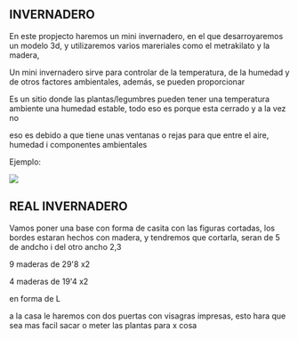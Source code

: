 ## INVERNADERO

En este propjecto haremos un mini invernadero, en el que desarroyaremos un modelo 3d, y utilizaremos varios mareriales como el metrakilato y la madera,

Un mini invernadero sirve para controlar de la temperatura, de la humedad y de otros factores ambientales, además, se pueden proporcionar

Es un sitio donde las plantas/legumbres pueden tener una temperatura ambiente una humedad estable, todo eso es porque esta cerrado y a la vez no

eso es debido a que tiene unas ventanas o rejas para que entre el aire, humedad i componentes ambientales

Ejemplo:

![](https://img.lionshome.es/img/product/v2-costway-mini-invernadero-de-madera-protector-elevado-para-ma:V1BkZkpxampJM2RSWVFZd01XejcrSGtqbnFnNHovaG16bmxTZ1hTaWZQdUd1OVRmczl0UjdSN3piQWFXMStPWERMb0dEaGJTVWI4TXFQZnZFZ3NxcVE9PQ==)

## REAL INVERNADERO

Vamos poner una base con forma de casita con las figuras cortadas, los bordes estaran hechos con madera, y tendremos que cortarla, seran de 5 de andcho i del otro ancho 2,3

9 maderas de 29'8 x2

4 maderas de 19'4 x2

en forma de L

a la casa le haremos con dos puertas con visagras impresas, esto hara que sea mas facil sacar o meter las plantas para x cosa







